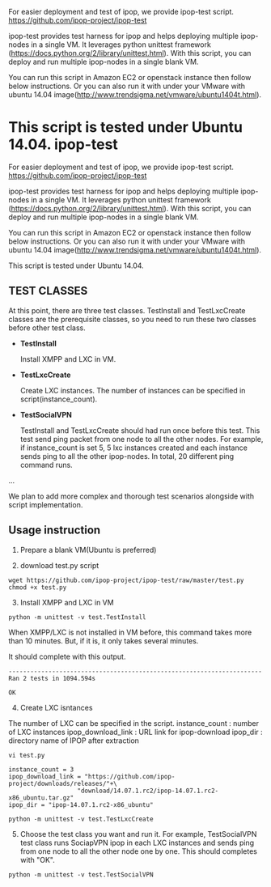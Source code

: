 
For easier deployment and test of ipop, we provide ipop-test script. 
https://github.com/ipop-project/ipop-test

ipop-test provides test harness for ipop and helps deploying multiple ipop-nodes in a single VM. It leverages python unittest framework (https://docs.python.org/2/library/unittest.html). With this script, you can deploy and run multiple ipop-nodes in a single blank VM.

You can run this script in Amazon EC2 or openstack instance then follow below instructions. Or you can also run it with under your VMware with ubuntu 14.04 image(http://www.trendsigma.net/vmware/ubuntu1404t.html).

This script is tested under Ubuntu 14.04.
ipop-test
=========

For easier deployment and test of ipop, we provide ipop-test script. 
https://github.com/ipop-project/ipop-test

ipop-test provides test harness for ipop and helps deploying multiple ipop-nodes in a single VM. It leverages python unittest framework (https://docs.python.org/2/library/unittest.html). With this script, you can deploy and run multiple ipop-nodes in a single blank VM.

You can run this script in Amazon EC2 or openstack instance then follow below instructions. Or you can also run it with under your VMware with ubuntu 14.04 image(http://www.trendsigma.net/vmware/ubuntu1404t.html).

This script is tested under Ubuntu 14.04.

TEST CLASSES
------------

At this point, there are three test classes. TestInstall and TestLxcCreate classes are the prerequisite classes, so you need to run these two classes before other test class. 

- **TestInstall**

  Install XMPP and LXC in VM.
  
- **TestLxcCreate**

  Create LXC instances. The number of instances can be specified in script(instance_count). 
  
- **TestSocialVPN**

  TestInstall and TestLxcCreate should had run once before this test. This test send ping packet from one node to all the other nodes. For example, if instance_count is set 5, 5 lxc instances created and each instance sends ping to all the other ipop-nodes. In total, 20 different ping command runs. 
  
...

We plan to add more complex and thorough test scenarios alongside with script implementation.


Usage instruction
-----------------

1. Prepare a blank VM(Ubuntu is preferred)

2. download test.py script 

  ```
  wget https://github.com/ipop-project/ipop-test/raw/master/test.py
  chmod +x test.py
  ```

3. Install XMPP and LXC in VM
  ```
  python -m unittest -v test.TestInstall
  ```

  When XMPP/LXC is not installed in VM before, this command takes more than 10 minutes. But, if it is, it only takes several minutes.
  
  It should complete with this output.
  
  ```
  ----------------------------------------------------------------------
  Ran 2 tests in 1094.594s

  OK
  ```

4. Create LXC isntances 

  The number of LXC can be specified in the script. 
  instance_count : number of LXC instances
  ipop_download_link : URL link for ipop-download
  ipop_dir : directory name of IPOP after extraction

  ```
  vi test.py

  instance_count = 3
  ipop_download_link = "https://github.com/ipop-project/downloads/releases/"+\
                     "download/14.07.1.rc2/ipop-14.07.1.rc2-x86_ubuntu.tar.gz"
  ipop_dir = "ipop-14.07.1.rc2-x86_ubuntu"
  ```

  ```
  python -m unittest -v test.TestLxcCreate
  ```

5. Choose the test class you want and run it. For example, TestSocialVPN test class runs SociapVPN ipop in each LXC instances and sends ping from one node to all the other node one by one. This should completes with "OK". 

  ```
  python -m unittest -v test.TestSocialVPN
  ```
